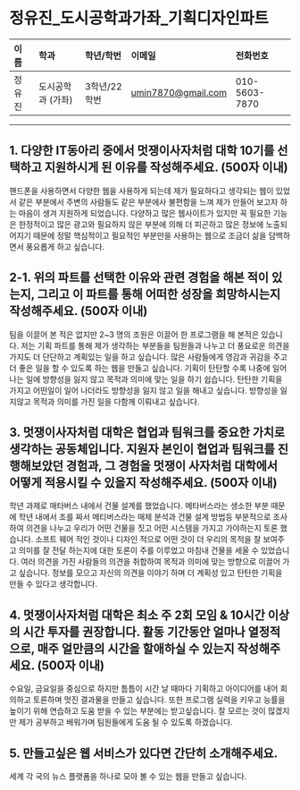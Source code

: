 # 정유진_도시공학과가좌_기획디자인파트

|이름|학과|학년/학번|이메일|전화번호
|:-|:-|:-|:-|:-|
|정유진|도시공학과 (가좌)|3학년/22학번|umin7870@gmail.com|010-5603-7870|

---
## 1. 다양한 IT동아리 중에서 멋쟁이사자처럼 대학 10기를 선택하고 지원하시게 된 이유를 작성해주세요. (500자 이내)
핸드폰을 사용하면서 다양한 웹을 사용하게 되는데 제가 필요하다고 생각되는 웹이 있었서 같은 부분에서 주변의 사람들도 같은 부분에사 불편함을 느껴 제가 만들어 보고자 하는 마음이 생겨 지원하게 되었습니다. 다양하고 많은 웹사이트가 있지만 꼭 필요한 기능은 한정적이고 많은 광고와 필요하지 않은 부분에 의해 더 피곤하고 많은 정보에 노출되어지기 때문에 정말 핵심적이고 필요적인 부분만을 사용하는 웹으로 조금더 삶을 담백하면서 풍요롭게 하고 싶습니다.

## 2-1. 위의 파트를 선택한 이유와 관련 경험을 해본 적이 있는지, 그리고 이 파트를 통해 어떠한 성장을 희망하시는지 작성해주세요. (500자 이내)
팀을 이끌어 본 적은 없지만 2~3 명의 조원은 이끌어 한 프로그램을 해 본적은 있습니다. 저는 기획 파트를 통해 제가 생각하는 부분들을 팀원들과 나누고 더 풍요로운 의견을 가지도 더 단단하고 계획있는 일을 하고 싶습니다. 많은 사람들에게 영감과 귀감을 주고 더 좋은 일을 할 수 있도록 하는 웹을 만들고 싶습니다. 기획이 탄탄할 수록 나중에 일어나는 일에 방향성을 잃지 않고 목적과 의미에 맞는 일을 하기 쉽습니다. 탄탄한 기획을 가지고 어떤일이 일어 나더라도 방향성을 잃지 않고 일을 해내고 싶습니다. 방향성을 잃지않고 목적과 의미를 가진 일을 다함께 이뤄내고 싶습니다.

## 3. 멋쟁이사자처럼 대학은 협업과 팀워크를 중요한 가치로 생각하는 공동체입니다. 지원자 본인이 협업과 팀워크를 진행해보았던 경험과, 그 경험을 멋쟁이 사자처럼 대학에서 어떻게 적용시킬 수 있을지 작성해주세요. (500자 이내)
학년 과제로 매타버스 내에서 건물 설계를 했었습니다. 메타버스라는 생소한 부분 때문에 학년 내에서 조를 짜서 메티버스라는 매체 분석과 건물 설계 방법등  부분적으로 조사하여 의견을 나누고 우리가 어떤 건물을 짓고 어떤 시스템을 가지고 가야하는지 토론 했습니다. 소프트 웨어 적인 것이나 디자인 적으로 어떤 것이 더 우리의 목적을 잘 보여주고 의미를 잘 전달 하는지에 대한 토론이 주를 이루었고 마침내 건물을 세울 수 있었습니다. 여러 의견을 가진 사람들의 의견을 취합하여 목적과 의미에 맞는 방향으로 이끌어 가고 싶습니다. 정보를 모으고 자신의 의견을 이야기 하며 더 계획성 있고 탄탄한 기획을 만들 수 있다고 생각합니다.

## 4. 멋쟁이사자처럼 대학은 최소 주 2회 모임 & 10시간 이상의 시간 투자를 권장합니다. 활동 기간동안 얼마나 열정적으로, 매주 얼만큼의 시간을 할애하실 수 있는지 작성해주세요. (500자 이내)
수요일, 금요일을 중심으로 하지만 틈틈이 시간 날 때마다 기획하고 아이디어를 내어 회의하고 토론하며 멋진 결과물을 만들고 싶습니다. 또한 프로그램 실력을 키우고 능률을 높이기 위해 연습하고 도움 받을 수 있는 부분에는 받고싶습니다. 잘 모르는 것이 많겠지만 제가 공부하고 배워가며 팀원들에게 도움 될 수 있도록 하겠습니다.

## 5. 만들고싶은 웹 서비스가 있다면 간단히 소개해주세요.
세계 각 국의 뉴스 플랫폼을 하나로 모아 볼 수 있는 웹을 만들고 싶습니다.

